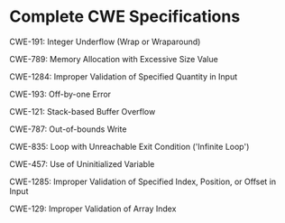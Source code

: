 

# Complete CWE Specifications

CWE-191: Integer Underflow (Wrap or Wraparound)

CWE-789: Memory Allocation with Excessive Size Value

CWE-1284: Improper Validation of Specified Quantity in Input

CWE-193: Off-by-one Error

CWE-121: Stack-based Buffer Overflow

CWE-787: Out-of-bounds Write

CWE-835: Loop with Unreachable Exit Condition ('Infinite Loop')

CWE-457: Use of Uninitialized Variable

CWE-1285: Improper Validation of Specified Index, Position, or Offset in Input

CWE-129: Improper Validation of Array Index